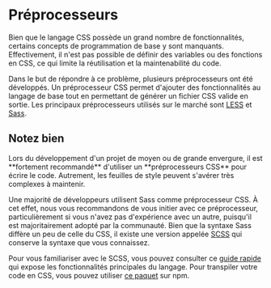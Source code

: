 # Préprocesseurs

Bien que le langage CSS possède un grand nombre de fonctionnalités, certains concepts de programmation de
base y sont manquants. Effectivement, il n'est pas possible de définir des variables ou des fonctions en CSS,
ce qui limite la réutilisation et la maintenabilité du code.

Dans le but de répondre à ce problème, plusieurs préprocesseurs ont été développés. Un préprocesseur CSS 
permet d'ajouter des fonctionnalités au langage de base tout en permettant de générer un fichier CSS valide 
en sortie. Les principaux préprocesseurs utilisés sur le marché sont [LESS](http://lesscss.org/) et 
[Sass](http://sass-lang.com/).

<section class="panel warning">
  <div class="title">
    <h2><i class="fa fa-exclamation-circle"></i> Notez bien</h2>
  </div>
  <div class="content">
  <p>
    Lors du développement d'un projet de moyen ou de grande envergure, il est **fortement recommandé**
    d'utiliser un **préprocesseurs CSS** pour écrire le code. Autrement, les feuilles de style peuvent 
    s'avérer très complexes à maintenir.
  </p>
  </div>
</section>

Une majorité de développeurs utilisent Sass comme préprocesseur CSS. À cet effet, nous vous recommandons 
de vous initier avec ce préprocesseur, particulièrement si vous n'avez pas d'expérience avec un autre, 
puisqu'il est majoritairement adopté par la communauté. Bien que la syntaxe Sass diffère un peu de celle 
du CSS, il existe une version appelée [SCSS](http://sass-lang.com/documentation/file.SASS_REFERENCE.html#syntax) 
qui conserve la syntaxe que vous connaissez. 

Pour vous familiariser avec le SCSS, vous pouvez consulter ce [guide rapide](https://sass-lang.com/guide) 
qui expose les fonctionnalités principales du langage. Pour transpiler votre code en CSS, vous pouvez utiliser
[ce paquet](https://www.npmjs.com/package/sass) sur npm.
